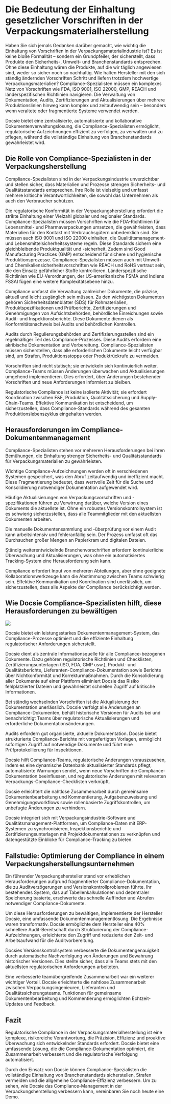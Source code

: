 # Die Bedeutung der Einhaltung gesetzlicher Vorschriften in der Verpackungsmaterialherstellung

Haben Sie sich jemals Gedanken darüber gemacht, wie wichtig die Einhaltung von Vorschriften in der Verpackungsmaterialindustrie ist? Es ist keine bloße Formalität – sondern ein Grundpfeiler, der sicherstellt, dass Produkte den Sicherheits-, Umwelt- und Branchenstandards entsprechen. Ohne diese Einhaltung wären die Produkte, auf die wir täglich angewiesen sind, weder so sicher noch so nachhaltig. Wie halten Hersteller mit den sich ständig ändernden Vorschriften Schritt und liefern trotzdem hochwertige Verpackungsmaterialien? Compliance-Spezialisten müssen ein komplexes Netz von Vorschriften wie FDA, ISO 9001, ISO 22000, GMP, REACH und länderspezifischen Richtlinien navigieren. Die Verwaltung von Dokumentation, Audits, Zertifizierungen und Aktualisierungen über mehrere Produktionslinien hinweg kann komplex und zeitaufwendig sein – besonders wenn veraltete oder fragmentierte Systeme verwendet werden.

Docsie bietet eine zentralisierte, automatisierte und kollaborative Dokumentenverwaltungslösung, die Compliance-Spezialisten ermöglicht, regulatorische Aufzeichnungen effizient zu verfolgen, zu verwalten und zu pflegen, während die vollständige Einhaltung von Branchenstandards gewährleistet wird.

## Die Rolle von Compliance-Spezialisten in der Verpackungsherstellung

Compliance-Spezialisten sind in der Verpackungsindustrie unverzichtbar und stellen sicher, dass Materialien und Prozesse strengen Sicherheits- und Qualitätsstandards entsprechen. Ihre Rolle ist vielseitig und umfasst mehrere kritische Verantwortlichkeiten, die sowohl das Unternehmen als auch den Verbraucher schützen.

Die regulatorische Konformität in der Verpackungsherstellung erfordert die strikte Einhaltung einer Vielzahl globaler und regionaler Standards. Compliance-Spezialisten müssen Vorschriften wie die FDA-Richtlinien für Lebensmittel- und Pharmaverpackungen umsetzen, die gewährleisten, dass Materialien für den Kontakt mit Verbrauchsgütern unbedenklich sind. Sie müssen auch ISO 9001 und ISO 22000 einhalten, die Qualitätsmanagement- und Lebensmittelsicherheitssysteme regeln. Diese Standards sichern eine gleichbleibende Produktqualität und -sicherheit. Zudem sind Good Manufacturing Practices (GMP) entscheidend für sichere und hygienische Produktionsprozesse. Compliance-Spezialisten müssen auch mit Umwelt- und Chemikaliensicherheitsvorschriften wie REACH und RoHS vertraut sein, die den Einsatz gefährlicher Stoffe kontrollieren. Länderspezifische Richtlinien wie EU-Verordnungen, der US-amerikanische FSMA und Indiens FSSAI fügen eine weitere Komplexitätsebene hinzu.

Compliance umfasst die Verwaltung zahlreicher Dokumente, die präzise, aktuell und leicht zugänglich sein müssen. Zu den wichtigsten Dokumenten gehören Sicherheitsdatenblätter (SDS) für Rohmaterialien, Produktspezifikationen und Prüfberichte, Zertifizierungen und Genehmigungen von Aufsichtsbehörden, behördliche Einreichungen sowie Audit- und Inspektionsberichte. Diese Dokumente dienen als Konformitätsnachweis bei Audits und behördlichen Kontrollen.

Audits durch Regulierungsbehörden und Zertifizierungsstellen sind ein regelmäßiger Teil des Compliance-Prozesses. Diese Audits erfordern eine akribische Dokumentation und Vorbereitung. Compliance-Spezialisten müssen sicherstellen, dass alle erforderlichen Dokumente leicht verfügbar sind, um Strafen, Produktionsstopps oder Produktrückrufe zu vermeiden.

Vorschriften sind nicht statisch; sie entwickeln sich kontinuierlich weiter. Compliance-Teams müssen Änderungen überwachen und Aktualisierungen umgehend implementieren. Dies erfordert, über Änderungen bestehender Vorschriften und neue Anforderungen informiert zu bleiben.

Regulatorische Compliance ist keine isolierte Aktivität; sie erfordert Koordination zwischen F&E, Produktion, Qualitätssicherung und Supply-Chain-Teams. Effektive Kommunikation ist entscheidend, um sicherzustellen, dass Compliance-Standards während des gesamten Produktionslebenszyklus eingehalten werden.

## Herausforderungen im Compliance-Dokumentenmanagement

Compliance-Spezialisten stehen vor mehreren Herausforderungen bei ihren Bemühungen, die Einhaltung strenger Sicherheits- und Qualitätsstandards für Verpackungsmaterialien zu gewährleisten.

Wichtige Compliance-Aufzeichnungen werden oft in verschiedenen Systemen gespeichert, was den Abruf zeitaufwendig und ineffizient macht. Diese Fragmentierung bedeutet, dass wertvolle Zeit für die Suche und Konsolidierung notwendiger Dokumentation aufgewendet wird.

Häufige Aktualisierungen von Verpackungsvorschriften und -spezifikationen führen zu Verwirrung darüber, welche Version eines Dokuments die aktuellste ist. Ohne ein robustes Versionskontrollsystem ist es schwierig sicherzustellen, dass alle Teammitglieder mit den aktuellsten Dokumenten arbeiten.

Die manuelle Dokumentensammlung und -überprüfung vor einem Audit kann arbeitsintensiv und fehleranfällig sein. Der Prozess umfasst oft das Durchsuchen großer Mengen an Papierkram und digitalen Dateien.

Ständig weiterentwickelnde Branchenvorschriften erfordern kontinuierliche Überwachung und Aktualisierungen, was ohne ein automatisiertes Tracking-System eine Herausforderung sein kann.

Compliance erfordert Input von mehreren Abteilungen, aber ohne geeignete Kollaborationswerkzeuge kann die Abstimmung zwischen Teams schwierig sein. Effektive Kommunikation und Koordination sind unerlässlich, um sicherzustellen, dass alle Aspekte der Compliance berücksichtigt werden.

## Wie Docsie Compliance-Spezialisten hilft, diese Herausforderungen zu bewältigen

![](https://cdn.docsie.io/workspace_PxAvC1Uenuc7ad6H3/doc_wn84Jkoc6hIMTO2eE/file_3T2N3Hk45ALKCBtj7/image_f8843944-2bc2-a963-8dd9-6c8d60fe4fef.jpg)

Docsie bietet ein leistungsstarkes Dokumentenmanagement-System, das Compliance-Prozesse optimiert und die effiziente Einhaltung regulatorischer Anforderungen sicherstellt.

Docsie dient als zentrale Informationsquelle für alle Compliance-bezogenen Dokumente. Dazu gehören regulatorische Richtlinien und Checklisten, Zertifizierungsunterlagen (ISO, FDA, GMP usw.), Produkt- und Qualitätsberichte, Lieferanten-Compliance-Dokumentation sowie Berichte über Nichtkonformität und Korrekturmaßnahmen. Durch die Konsolidierung aller Dokumente auf einer Plattform eliminiert Docsie das Risiko fehlplatzierter Dateien und gewährleistet schnellen Zugriff auf kritische Informationen.

Bei ständig wechselnden Vorschriften ist die Aktualisierung der Dokumentation unerlässlich. Docsie verfolgt alle Änderungen an Compliance-Dokumenten, behält historische Versionen für Audits bei und benachrichtigt Teams über regulatorische Aktualisierungen und erforderliche Dokumentationsänderungen.

Audits erfordern gut organisierte, aktuelle Dokumentation. Docsie bietet strukturierte Compliance-Berichte mit vorgefertigten Vorlagen, ermöglicht sofortigen Zugriff auf notwendige Dokumente und führt eine Prüfprotokollierung für Inspektionen.

Docsie hilft Compliance-Teams, regulatorische Änderungen vorauszusehen, indem es eine dynamische Datenbank aktualisierter Standards pflegt, automatisierte Warnungen sendet, wenn neue Vorschriften die Compliance-Dokumentation beeinflussen, und regulatorische Änderungen mit relevanten Verpackungs-Compliance-Checklisten verknüpft.

Docsie erleichtert die nahtlose Zusammenarbeit durch gemeinsame Dokumentenbearbeitung und Kommentierung, Aufgabenzuweisung und Genehmigungsworkflows sowie rollenbasierte Zugriffskontrollen, um unbefugte Änderungen zu verhindern.

Docsie integriert sich mit Verpackungsindustrie-Software und Qualitätsmanagement-Plattformen, um Compliance-Daten mit ERP-Systemen zu synchronisieren, Inspektionsberichte und Zertifizierungsunterlagen mit Projektdokumentationen zu verknüpfen und datengestützte Einblicke für Compliance-Tracking zu bieten.

## Fallstudie: Optimierung der Compliance in einem Verpackungsherstellungsunternehmen

Ein führender Verpackungshersteller stand vor erheblichen Herausforderungen aufgrund fragmentierter Compliance-Dokumentation, die zu Auditverzögerungen und Versionskontrollproblemen führte. Ihr bestehendes System, das auf Tabellenkalkulationen und dezentraler Speicherung basierte, erschwerte das schnelle Auffinden und Abrufen notwendiger Compliance-Dokumente.

Um diese Herausforderungen zu bewältigen, implementierte der Hersteller Docsie, eine umfassende Dokumentenmanagementlösung. Die Ergebnisse waren transformativ. Docsie ermöglichte dem Hersteller eine 40% schnellere Audit-Bereitschaft durch Strukturierung der Compliance-Aufzeichnungen, erleichterte den Zugriff und reduzierte den Zeit- und Arbeitsaufwand für die Auditvorbereitung.

Docsies Versionskontrollsystem verbesserte die Dokumentengenauigkeit durch automatische Nachverfolgung von Änderungen und Bewahrung historischer Versionen. Dies stellte sicher, dass alle Teams stets mit den aktuellsten regulatorischen Anforderungen arbeiteten.

Eine verbesserte teamübergreifende Zusammenarbeit war ein weiterer wichtiger Vorteil. Docsie erleichterte die nahtlose Zusammenarbeit zwischen Verpackungsingenieuren, Lieferanten und Qualitätssicherungsteams. Funktionen für gemeinsame Dokumentenbearbeitung und Kommentierung ermöglichten Echtzeit-Updates und Feedback.

## Fazit

Regulatorische Compliance in der Verpackungsmaterialherstellung ist eine komplexe, risikoreiche Verantwortung, die Präzision, Effizienz und proaktive Überwachung sich entwickelnder Standards erfordert. Docsie bietet eine umfassende Lösung, die die Compliance-Dokumentation optimiert, die Zusammenarbeit verbessert und die regulatorische Verfolgung automatisiert.

Durch den Einsatz von Docsie können Compliance-Spezialisten die vollständige Einhaltung von Branchenstandards sicherstellen, Strafen vermeiden und die allgemeine Compliance-Effizienz verbessern. Um zu sehen, wie Docsie das Compliance-Management in der Verpackungsherstellung verbessern kann, vereinbaren Sie noch heute eine Demo.